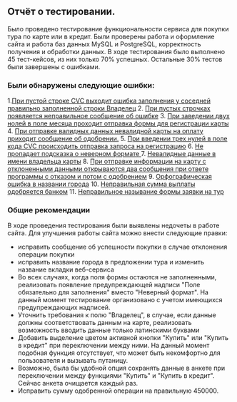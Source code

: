 ## Отчёт о тестировании.
Было проведено тестирование функциональности сервиса для покупки тура по карте или в кредит. Были проверены работа и оформление сайта и работа баз данных MySQL и PostgreSQL, корректность получения и обработки данных. В ходе тестирования было выполнено 45 тест-кейсов, из них только 70% успешных. Остальные 30% тестов были завершены с ошибками.

### Были обнаружены следующие ошибки:
1.[При пустой строке CVC выходит ошибка заполнения у соседней правильно заполненной строки Владелец](https://github.com/Anichirina/DiplomProjekt/issues/9)
2. [При пустых строчках появляется неправильное сообщение об ошибке](https://github.com/Anichirina/DiplomProjekt/issues/8)
3. [При заведении двух нолей в поле месяца проходит отправка формы для регистрации карты](https://github.com/Anichirina/DiplomProjekt/issues/7)
4. [При отправке валидных данных невалидной карты на оплату приходит сообщение об одобрении.](https://github.com/Anichirina/DiplomProjekt/issues/6)
5. [При введении трех нулей в поле кода CVC происходить отправка запроса на регистрацию](https://github.com/Anichirina/DiplomProjekt/issues/5)
6. [Не пропадает подсказка о неверном формате ](https://github.com/Anichirina/DiplomProjekt/issues/4)
7. [Невалидные данные в имени владельца карты](https://github.com/Anichirina/DiplomProjekt/issues/3)
8. [При отправке информации на карту с отклоненными данными открываются два сообщения при ответе программы с отказом и потом с одобрением](https://github.com/Anichirina/DiplomProjekt/issues/2)
9. [Орфографическая ошибка в названии города](https://github.com/Anichirina/DiplomProjekt/issues/1)
10. [Неправильная сумма выплаты одобряется банком](https://github.com/Anichirina/DiplomProjekt/issues/10)
11. [Неправильное называние формы заявки на тур](https://github.com/Anichirina/DiplomProjekt/issues/11)
    
### Общие рекомендации

В ходе проведения тестирования были выявлены недочеты в работе сайта. Для улучшения работы сайта можно внести следующие правки:
- исправить сообщение об успешности покупки в случае отклонения операции покупки
- исправить название города в предложении тура и изменить название вкладки веб-сервиса
- Во всех случаях, когда поля формы остаются не заполненными, реализовать появление предупреждающей надписи "Поле обязательно для заполнения" вместо "Неверный формат". На данный момент тестирование организовано с учетом имеющихся предупреждающих надписей.
- Уточнить требования к полю "Владелец", в случае, если данные должны соответствовать данным на карте, реализовать возможность вводить данные только латинскими буквами
- Добавить выделение цветом активной кнопки "Купить" или "Купить в кредит" при переключении между ними. На данный момент подобная функция отсутствует, что может быть некомфортно для пользователя и вызывать путаницу.
- Возможно, была бы удобной опция сохранять данные в анкете при переключении между функциями "Купить" и "Купить в кредит". Сейчас анкета очищается каждый раз.
- Исправить сумму одобренной операции на правильную 450000.
